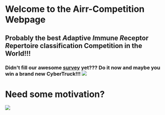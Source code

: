 # Welcome to the Airr-Competition Webpage

## Probably the best *A*daptive *I*mmune *R*eceptor *R*epertoire classification Competition in the World!!!

### Didn't fill our awesome [survey](https://docs.google.com/forms/d/e/1FAIpQLScSLKNTJnZ-pEiuh3VbZCFRkJViEIrjx-fHJ_sxTG-dvdjIRg/viewform?usp=pp_url) yet??? Do it now and maybe you win a brand new CyberTruck!!! ![](https://motorillustrated.com/wp-content/uploads/2019/11/Tesla-Cybertruck-2.jpg)

# Need some motivation? 
![](https://i.redd.it/vft29f9quy871.jpg)

